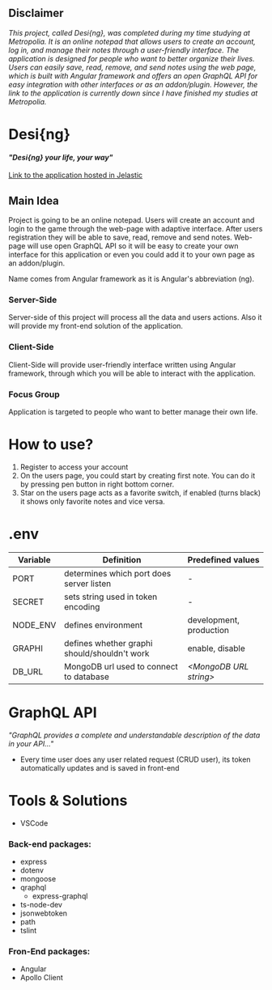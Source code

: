 ## Disclaimer

*This project, called Desi{ng}, was completed during my time studying at Metropolia. It is an online notepad that allows users to create an account, log in, and manage their notes through a user-friendly interface. The application is designed for people who want to better organize their lives. Users can easily save, read, remove, and send notes using the web page, which is built with Angular framework and offers an open GraphQL API for easy integration with other interfaces or as an addon/plugin. However, the link to the application is currently down since I have finished my studies at Metropolia.*

# Desi{ng}

#### _"Desi{ng} your life, your way"_

[Link to the application hosted in Jelastic](https://desing.jelastic.metropolia.fi/)
<br>

## Main Idea
Project is going to be an online notepad. Users will create an account and login to the game through the web-page with adaptive interface. After users registration they will be able to save, read, remove and send notes. 
Web-page will use open GraphQL API so it will be easy to create your own interface for this application or even you could add it to your own page as an addon/plugin.

Name comes from Angular framework as it is Angular's abbreviation (ng).

### Server-Side
Server-side of this project will process all the data and users actions. Also it will provide my front-end solution of the application.

### Client-Side
Client-Side will provide user-friendly interface written using Angular framework, through which you will be able to interact with the application.

### Focus Group
Application is targeted to people who want to better manage their own life.

# How to use?

1. Register to access your account
2. On the users page, you could start by creating first note. You can do it by pressing pen button in right bottom corner.
3. Star on the users page acts as a favorite switch, if enabled (turns black) it shows only favorite notes and vice versa.

# .env

| Variable | Definition                                   | Predefined values        |
| -------- | -------------------------------------------- | ------------------------ |
| PORT     | determines which port does server listen     | -                        |
| SECRET   | sets string used in token encoding           | -                        |
| NODE_ENV | defines environment                          | development, production  |
| GRAPHI   | defines whether graphi should/shouldn't work | enable, disable          |
| DB_URL   | MongoDB url used to connect to database      | _\<MongoDB URL string\>_ |

# GraphQL API

_"GraphQL provides a complete and understandable description of the data in your API..."_

- Every time user does any user related request (CRUD user), its token automatically updates and is saved in front-end

# Tools & Solutions

- VSCode

### Back-end packages:

- express
- dotenv
- mongoose
- qraphql
  - express-graphql
- ts-node-dev
- jsonwebtoken
- path
- tslint

### Fron-End packages:

- Angular
- Apollo Client
